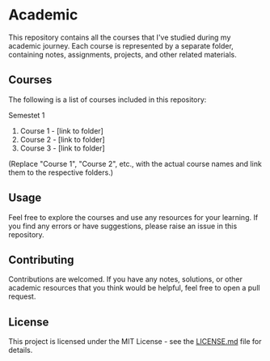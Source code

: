 # Academic

This repository contains all the courses that I've studied during my academic journey. Each course is represented by a separate folder, containing notes, assignments, projects, and other related materials.

## Courses

The following is a list of courses included in this repository:

Semestet 1 

1. Course 1 - [link to folder]
2. Course 2 - [link to folder]
3. Course 3 - [link to folder]


(Replace "Course 1", "Course 2", etc., with the actual course names and link them to the respective folders.)

## Usage

Feel free to explore the courses and use any resources for your learning. If you find any errors or have suggestions, please raise an issue in this repository.

## Contributing

Contributions are welcomed. If you have any notes, solutions, or other academic resources that you think would be helpful, feel free to open a pull request.

## License

This project is licensed under the MIT License - see the [LICENSE.md](LICENSE.md) file for details.
